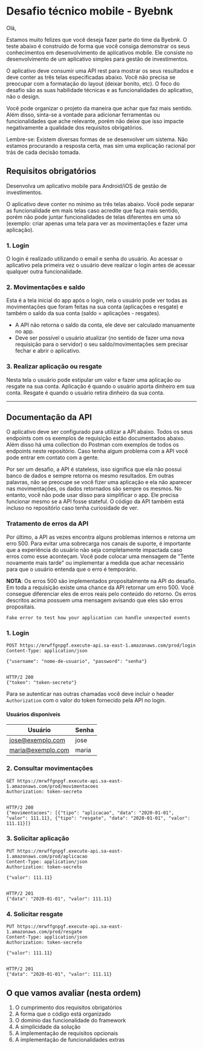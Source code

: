 # Desafio técnico mobile - Byebnk

Olá,

Estamos muito felizes que você deseja fazer parte do time da Byebnk. O teste abaixo é construido de
forma que você consiga demonstrar os seus conhecimentos em desenvolvimento de aplicativos mobile. Ele
consiste no desenvolvimento de um aplicativo simples para gestão de investimentos.

O aplicativo deve consumir uma API rest para mostrar os seus resultados e deve conter as três telas
especificadas abaixo. Você não precisa se preocupar com a formatação do layout (deixar bonito, etc).
O foco do desafio são as suas habilidade técnicas e as funcionalidades do aplicativo, não o design.

Você pode organizar o projeto da maneira que achar que faz mais sentido. Além disso, sinta-se a
vontade para adicionar ferramentas ou funcionalidades que ache relevante, porém não deixe que isso
impacte negativamente a qualidade dos requisitos obrigatórios.

Lembre-se: Existem diversas formas de se desenvolver um sistema. Não estamos procurando a resposta
certa, mas sim uma explicação racional por trás de cada decisão tomada.

## Requisitos obrigatórios
Desenvolva um aplicativo mobile para Android/iOS de gestão de investimentos.

O aplicativo deve conter no mínimo as três telas abaixo. Você pode separar as funcionalidade em mais
telas caso acredite que faça mais sentido, porém não pode juntar funcionalidades de telas diferentes
em uma só (exemplo: criar apenas uma tela para ver as movimentações e fazer uma aplicação).

### 1. Login
O login é realizado utilizando o email e senha do usuário. Ao acessar o aplicativo pela primeira vez
o usuário deve realizar o login antes de acessar qualquer outra funcionalidade.

### 2. Movimentações e saldo
Esta é a tela inicial do app após o login, nela o usuário pode ver todas as movimentações que foram
feitas na sua conta (aplicações e resgate) e também o saldo da sua conta (saldo = aplicações - resgates).

* A API não retorna o saldo da conta, ele deve ser calculado manuamente no app.
* Deve ser possível o usuário atualizar (no sentido de fazer uma nova requisição para o servidor) o seu saldo/movimentações sem precisar fechar e abrir o aplicativo.

### 3. Realizar aplicação ou resgate
Nesta tela o usuário pode estipular um valor e fazer uma aplicação ou resgate na sua conta. Aplicação
é quando o usuário aporta dinheiro em sua conta. Resgate é quando o usuário retira dinheiro da sua
conta.

----------------------

## Documentação da API
O aplicativo deve ser configurado para utilizar a API abaixo. Todos os seus endpoints com os exemplos
de requisição estão documentados abaixo. Além disso há uma collection do Postman com exemplos de todos
os endpoints neste repositório. Caso tenha algum problema com a API você pode entrar em contato com
a gente.

Por ser um desafio, a API é stateless, isso significa que ela não possui banco de dados e sempre
retorna os mesmo resultados. Em outras palavras, não se preocupe se você fizer uma aplicação e ela
não aparecer nas movimentações, os dados retornados são sempre os mesmos. No entanto, você não pode
usar disso para simplificar o app. Ele precisa funcionar mesmo se a API fosse stateful. O código da
API também está incluso no repositório caso tenha curiosidade de ver.

### Tratamento de erros da API
Por último, a API as vezes encontra alguns problemas internos e retorna um erro 500. Para evitar uma
sobrecarga nos canais de suporte, é importante que a experiência do usuário não seja completamente
impactada caso erros como esse aconteçam. Você pode colocar uma mensagem de "Tente novamente mais
tarde" ou implementar a medida que achar necessário para que o usuário entenda que o erro é
temporário.

**NOTA**: Os erros 500 são implementados propositalmente na API do desafio. Em toda a requisição
existe uma chance da API retornar um erro 500. Você consegue diferenciar eles de erros reais pelo
conteúdo do retorno. Os erros descritos acima possuem uma mensagem avisando que eles são erros
propositais.

```
Fake error to test how your application can handle unexpected events
```


### 1. Login

```
POST https://mrwffgnpgf.execute-api.sa-east-1.amazonaws.com/prod/login
Content-Type: application/json

{"username": "nome-de-usuario", "password": "senha"}


HTTP/2 200
{"token": "token-secreto"}
```

Para se autenticar nas outras chamadas você deve incluir o header `Authorization` com o valor do
token fornecido pela API no login.

#### Usuários disponíveis

| Usuário | Senha |
|---|---|
| jose@exemplo.com | jose |
| maria@exemplo.com | maria |

### 2. Consultar movimentações
```
GET https://mrwffgnpgf.execute-api.sa-east-1.amazonaws.com/prod/movimentacoes
Authorization: token-secreto


HTTP/2 200
{"movimentacoes": [{"tipo": "aplicacao", "data": "2020-01-01", "valor": 111.11}, {"tipo": "resgate", "data": "2020-01-01", "valor": 111.11}]}
```

### 3. Solicitar aplicação
```
PUT https://mrwffgnpgf.execute-api.sa-east-1.amazonaws.com/prod/aplicacao
Content-Type: application/json
Authorization: token-secreto

{"valor": 111.11}


HTTP/2 201
{"data": "2020-01-01", "valor": 111.11}
```

### 4. Solicitar resgate
```
PUT https://mrwffgnpgf.execute-api.sa-east-1.amazonaws.com/prod/resgate
Content-Type: application/json
Authorization: token-secreto

{"valor": 111.11}


HTTP/2 201
{"data": "2020-01-01", "valor": 111.11}
```

## O que vamos avaliar (nesta ordem)
1. O cumprimento dos requisitos obrigatórios
2. A forma que o código está organizado
3. O domínio das funcionalidade do framework
4. A simplicidade da solução
5. A implementação de requisitos opcionais
6. A implementação de funcionalidades extras
